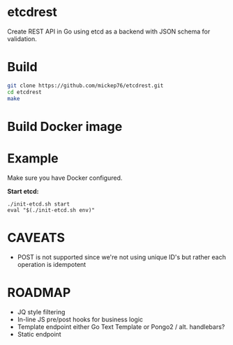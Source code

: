 # etcdrest

Create REST API in Go using etcd as a backend with JSON schema for validation.

# Build

```bash
git clone https://github.com/mickep76/etcdrest.git
cd etcdrest
make
```

# Build Docker image

# Example

Make sure you have Docker configured.

**Start etcd:**

```
./init-etcd.sh start
eval "$(./init-etcd.sh env)"
```

# CAVEATS

- POST is not supported since we're not using unique ID's but rather each operation is idempotent

# ROADMAP

- JQ style filtering
- In-line JS pre/post hooks for business logic
- Template endpoint either Go Text Template or Pongo2 / alt. handlebars?
- Static endpoint
